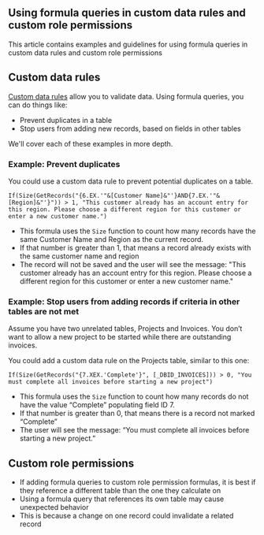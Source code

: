 ## Using formula queries in custom data rules and custom role permissions

This article contains examples and guidelines for using formula queries in custom data rules and custom role permissions

## Custom data rules

[Custom data rules](https://helpv2.quickbase.com/hc/en-us/articles/4570135620884) allow you to validate data. Using formula queries, you can do things like:

-   Prevent duplicates in a table
-   Stop users from adding new records, based on fields in other tables

We'll cover each of these examples in more depth.

### Example: Prevent duplicates

You could use a custom data rule to prevent potential duplicates on a table.

`If(Size(GetRecords("{6.EX.'"&[Customer Name]&"'}AND{7.EX.'"&[Region]&"'}")) > 1, "This customer already has an account entry for this region. Please choose a different region for this customer or enter a new customer name.")`

-   This formula uses the `Size` function to count how many records have the same Customer Name and Region as the current record.
-   If that number is greater than 1, that means a record already exists with the same customer name and region
-   The record will not be saved and the user will see the message: "This customer already has an account entry for this region. Please choose a different region for this customer or enter a new customer name."

### Example: Stop users from adding records if criteria in other tables are not met

Assume you have two unrelated tables, Projects and Invoices. You don’t want to allow a new project to be started while there are outstanding invoices.

You could add a custom data rule on the Projects table, similar to this one:

`If(Size(GetRecords("{7.XEX.'Complete'}", [_DBID_INVOICES])) > 0, "You must complete all invoices before starting a new project")`

-   This formula uses the `Size` function to count how many records do not have the value “Complete” populating field ID 7.
-   If that number is greater than 0, that means there is a record not marked “Complete”
-   The user will see the message: “You must complete all invoices before starting a new project.”

## Custom role permissions

-   If adding formula queries to custom role permission formulas, it is best if they reference a different table than the one they calculate on
-   Using a formula query that references its own table may cause unexpected behavior 
-   This is because a change on one record could invalidate a related record